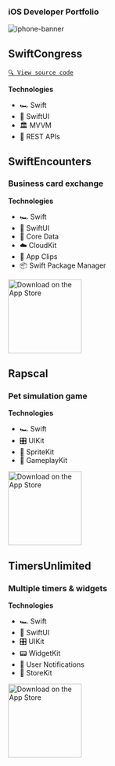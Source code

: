 ### iOS Developer Portfolio
![iphone-banner](https://user-images.githubusercontent.com/945761/223170235-c4bac54f-871f-44bb-9fca-e9a86db75527.jpeg)

## SwiftCongress
[`🔍 View source code`](https://github.com/coughski/SwiftCongress)

**Technologies**
- 🏎️ Swift
- 📐 SwiftUI
- 🏛️ MVVM
- 🔁 REST APIs

## SwiftEncounters
### Business card exchange

**Technologies**
- 🏎️ Swift
- 📐 SwiftUI
- 💾 Core Data
- ☁️ CloudKit
- 📎 App Clips
- 📦 Swift Package Manager

<!--[Available on the App Store](https://apps.apple.com/us/app/swiftencounters/id1635827235)-->
<a href="https://apps.apple.com/us/app/swiftencounters/id1635827235" target="_blank"><img width="150" alt="Download on the App Store" src="https://developer.apple.com/assets/elements/badges/download-on-the-app-store.svg"/></a>

## Rapscal
### Pet simulation game

**Technologies**
- 🏎️ Swift
- 🎛️ UIKit
- 👾 SpriteKit
- 🎲 GameplayKit

<!--[Available on the App Store](https://apps.apple.com/us/app/rapscal/id1599032411)-->
<a href="https://apps.apple.com/us/app/rapscal/id1599032411" target="_blank"><img width="150" alt="Download on the App Store" src="https://developer.apple.com/assets/elements/badges/download-on-the-app-store.svg"/></a>

## TimersUnlimited
### Multiple timers & widgets

**Technologies**
- 🏎️ Swift
- 📐 SwiftUI
- 🎛️ UIKit
- 📟 WidgetKit
- 🔔 User Notifications
- 🛒 StoreKit

<!--[Available on the App Store](https://apps.apple.com/us/app/timersunlimited/id1551693659)-->
<a href="https://apps.apple.com/us/app/rapscal/id1599032411" target="_blank"><img width="150" alt="Download on the App Store" src="https://developer.apple.com/assets/elements/badges/download-on-the-app-store.svg"/></a>
